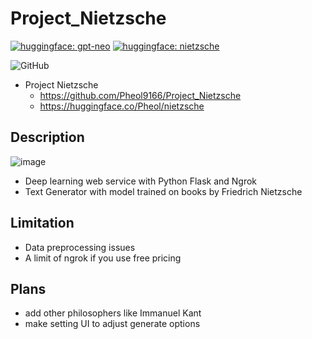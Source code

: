 # Project_Nietzsche

[![huggingface: gpt-neo](https://img.shields.io/badge/huggingface-gpt--neo-yellow)](https://huggingface.co/EleutherAI/gpt-neo-125M)
[![huggingface: nietzsche](https://img.shields.io/badge/huggingface-nietzsche-yellow)](https://huggingface.co/Pheol/nietzsche)

![GitHub](https://img.shields.io/github/license/Pheol9166/Project_Nietzsche?style=plastic)
- Project Nietzsche
  - https://github.com/Pheol9166/Project_Nietzsche
  - https://huggingface.co/Pheol/nietzsche

## Description
![image](https://user-images.githubusercontent.com/112241898/218433634-66fc5240-5027-426f-85a6-2fc28cd0b83e.png)
- Deep learning web service with Python Flask and Ngrok
- Text Generator with model trained on books by Friedrich Nietzsche
## Limitation
- Data preprocessing issues
- A limit of ngrok if you use free pricing
## Plans
- add other philosophers like Immanuel Kant
- make setting UI to adjust generate options
